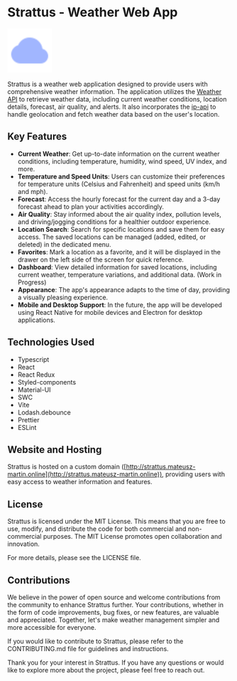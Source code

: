 # Strattus - Weather Web App

<img src="public/svg/logo.svg" alt="app-icon" width="100" height="100">

Strattus is a weather web application designed to provide users with comprehensive weather information. The application utilizes the [Weather API](https://www.weatherapi.com) to retrieve weather data, including current weather conditions, location details, forecast, air quality, and alerts. It also incorporates the [ip-api](https://ip-api.com) to handle geolocation and fetch weather data based on the user's location.

## Key Features

- **Current Weather**: Get up-to-date information on the current weather conditions, including temperature, humidity, wind speed, UV index, and more.
- **Temperature and Speed Units**: Users can customize their preferences for temperature units (Celsius and Fahrenheit) and speed units (km/h and mph).
- **Forecast**: Access the hourly forecast for the current day and a 3-day forecast ahead to plan your activities accordingly.
- **Air Quality**: Stay informed about the air quality index, pollution levels, and driving/jogging conditions for a healthier outdoor experience.
- **Location Search**: Search for specific locations and save them for easy access. The saved locations can be managed (added, edited, or deleted) in the dedicated menu.
- **Favorites**: Mark a location as a favorite, and it will be displayed in the drawer on the left side of the screen for quick reference.
- **Dashboard**: View detailed information for saved locations, including current weather, temperature variations, and additional data. (Work in Progress)
- **Appearance**: The app's appearance adapts to the time of day, providing a visually pleasing experience.
- **Mobile and Desktop Support**: In the future, the app will be developed using React Native for mobile devices and Electron for desktop applications.

## Technologies Used

- Typescript
- React
- React Redux
- Styled-components
- Material-UI
- SWC
- Vite
- Lodash.debounce
- Prettier
- ESLint

## Website and Hosting

Strattus is hosted on a custom domain ([http://strattus.mateusz-martin.online](http://strattus.mateusz-martin.online)), providing users with easy access to weather information and features.

## License

Strattus is licensed under the MIT License. This means that you are free to use, modify, and distribute the code for both commercial and non-commercial purposes. The MIT License promotes open collaboration and innovation.

For more details, please see the LICENSE file.

## Contributions

We believe in the power of open source and welcome contributions from the community to enhance Strattus further. Your contributions, whether in the form of code improvements, bug fixes, or new features, are valuable and appreciated. Together, let's make weather management simpler and more accessible for everyone.

If you would like to contribute to Strattus, please refer to the CONTRIBUTING.md file for guidelines and instructions.

Thank you for your interest in Strattus. If you have any questions or would like to explore more about the project, please feel free to reach out.

